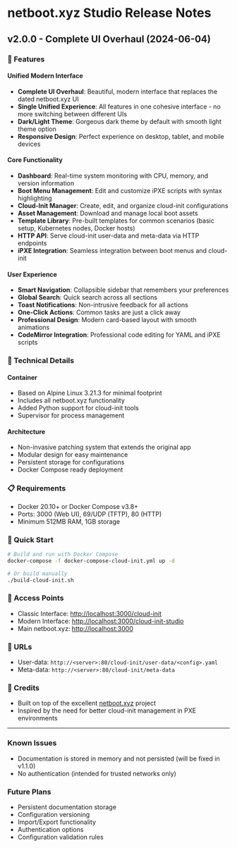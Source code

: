 # netboot.xyz Studio Release Notes

## v2.0.0 - Complete UI Overhaul (2024-06-04)

### 🎉 Features

#### Unified Modern Interface

- **Complete UI Overhaul**: Beautiful, modern interface that replaces the dated netboot.xyz UI
- **Single Unified Experience**: All features in one cohesive interface - no more switching between different UIs
- **Dark/Light Theme**: Gorgeous dark theme by default with smooth light theme option
- **Responsive Design**: Perfect experience on desktop, tablet, and mobile devices

#### Core Functionality

- **Dashboard**: Real-time system monitoring with CPU, memory, and version information
- **Boot Menu Management**: Edit and customize iPXE scripts with syntax highlighting
- **Cloud-Init Manager**: Create, edit, and organize cloud-init configurations
- **Asset Management**: Download and manage local boot assets
- **Template Library**: Pre-built templates for common scenarios (basic setup, Kubernetes nodes, Docker hosts)
- **HTTP API**: Serve cloud-init user-data and meta-data via HTTP endpoints
- **iPXE Integration**: Seamless integration between boot menus and cloud-init

#### User Experience

- **Smart Navigation**: Collapsible sidebar that remembers your preferences
- **Global Search**: Quick search across all sections
- **Toast Notifications**: Non-intrusive feedback for all actions
- **One-Click Actions**: Common tasks are just a click away
- **Professional Design**: Modern card-based layout with smooth animations
- **CodeMirror Integration**: Professional code editing for YAML and iPXE scripts

### 🔧 Technical Details

#### Container

- Based on Alpine Linux 3.21.3 for minimal footprint
- Includes all netboot.xyz functionality
- Added Python support for cloud-init tools
- Supervisor for process management

#### Architecture

- Non-invasive patching system that extends the original app
- Modular design for easy maintenance
- Persistent storage for configurations
- Docker Compose ready deployment

### 📋 Requirements

- Docker 20.10+ or Docker Compose v3.8+
- Ports: 3000 (Web UI), 69/UDP (TFTP), 80 (HTTP)
- Minimum 512MB RAM, 1GB storage

### 🚀 Quick Start

```bash
# Build and run with Docker Compose
docker-compose -f docker-compose-cloud-init.yml up -d

# Or build manually
./build-cloud-init.sh
```

### 📍 Access Points

- Classic Interface: <http://localhost:3000/cloud-init>
- Modern Interface: <http://localhost:3000/cloud-init-studio>
- Main netboot.xyz: <http://localhost:3000>

### 🔗 URLs

- User-data: `http://<server>:80/cloud-init/user-data/<config>.yaml`
- Meta-data: `http://<server>:80/cloud-init/meta-data`

### 🙏 Credits

- Built on top of the excellent [netboot.xyz](https://netboot.xyz) project
- Inspired by the need for better cloud-init management in PXE environments

---

### Known Issues

- Documentation is stored in memory and not persisted (will be fixed in v1.1.0)
- No authentication (intended for trusted networks only)

### Future Plans

- Persistent documentation storage
- Configuration versioning
- Import/Export functionality
- Authentication options
- Configuration validation rules
